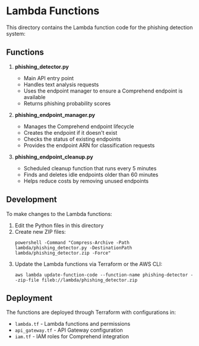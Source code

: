 # Lambda Functions

This directory contains the Lambda function code for the phishing detection system:

## Functions

1. **phishing_detector.py**
   - Main API entry point
   - Handles text analysis requests
   - Uses the endpoint manager to ensure a Comprehend endpoint is available
   - Returns phishing probability scores

2. **phishing_endpoint_manager.py**
   - Manages the Comprehend endpoint lifecycle
   - Creates the endpoint if it doesn't exist
   - Checks the status of existing endpoints
   - Provides the endpoint ARN for classification requests

3. **phishing_endpoint_cleanup.py**
   - Scheduled cleanup function that runs every 5 minutes
   - Finds and deletes idle endpoints older than 60 minutes
   - Helps reduce costs by removing unused endpoints

## Development

To make changes to the Lambda functions:

1. Edit the Python files in this directory
2. Create new ZIP files:
   ```
   powershell -Command "Compress-Archive -Path lambda/phishing_detector.py -DestinationPath lambda/phishing_detector.zip -Force"
   ```
3. Update the Lambda functions via Terraform or the AWS CLI:
   ```
   aws lambda update-function-code --function-name phishing-detector --zip-file fileb://lambda/phishing_detector.zip
   ```

## Deployment

The functions are deployed through Terraform with configurations in:
- `lambda.tf` - Lambda functions and permissions
- `api_gateway.tf` - API Gateway configuration
- `iam.tf` - IAM roles for Comprehend integration 